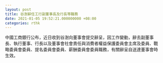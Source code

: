 ```yaml
---
layout: post
title: 谷澍辭任工行副董事長及行長等職務
date: 2021-01-05 19:52:21.000000000 +08:00
categories: rthk
---
```


中國工商銀行公布，近日收到谷澍向董事會提交辭呈，因工作變動，辭去副董事長、執行董事、行長以及董事會社會責任與消費者權益保護委員會主席及委員、戰略委員會委員、提名委員會委員、薪酬委員會委員職務，有關辭呈自送達董事會時生效。
